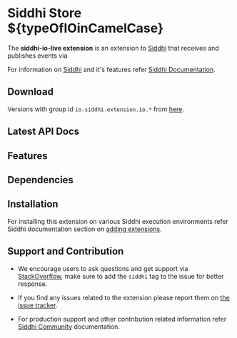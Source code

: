 ﻿Siddhi Store ${typeOfIOinCamelCase}
======================================

The **siddhi-io-live extension** is an extension to <a target="_blank" href="https://siddhi.io">Siddhi</a> that receives and publishes events via 

For information on <a target="_blank" href="https://siddhi.io/">Siddhi</a> and it's features refer <a target="_blank" href="https://siddhi.io/redirect/docs.html">Siddhi Documentation</a>. 

## Download

Versions with group id `io.siddhi.extension.io.*` from <a target="_blank" href="https://mvnrepository.com/artifact/io.siddhi.extension.io.live/siddhi-io-live/">here</a>.

## Latest API Docs

## Features
    
## Dependencies 
   
## Installation
   
For installing this extension on various Siddhi execution environments refer Siddhi documentation section on <a target="_blank" href="https://siddhi.io/redirect/add-extensions.html">adding extensions</a>.
   
## Support and Contribution
   
* We encourage users to ask questions and get support via <a target="_blank" href="https://stackoverflow.com/questions/tagged/siddhi">StackOverflow</a>, make sure to add the `siddhi` tag to the issue for better response.

* If you find any issues related to the extension please report them on <a target="_blank" href="https://github.com/siddhi-io/siddhi-io-live/issues">the issue tracker</a>.

* For production support and other contribution related information refer <a target="_blank" href="https://siddhi.io/community/">Siddhi Community</a> documentation.